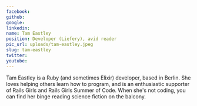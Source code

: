 ```yaml
---
facebook: 
github: 
google: 
linkedin: 
name: Tam Eastley
position: Developer (Liefery), avid reader
pic_url: uploads/tam-eastley.jpeg
slug: tam-eastley
twitter: 
youtube: 
---
```

<p>Tam Eastley is a Ruby (and sometimes Elixir) developer, based in Berlin. She loves helping others learn how to program, and is an enthusiastic supporter of Rails Girls and Rails Girls Summer of Code. When she&#39;s not coding, you can find her binge reading science fiction on the balcony.</p>
